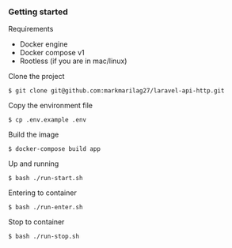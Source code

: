 ### Getting started
Requirements
- Docker engine
- Docker compose v1
- Rootless (if you are in mac/linux)

Clone the project
```
$ git clone git@github.com:markmarilag27/laravel-api-http.git
```
Copy the environment file
```
$ cp .env.example .env
```
Build the image
```
$ docker-compose build app
```
Up and running
```
$ bash ./run-start.sh
```
Entering to container
```
$ bash ./run-enter.sh
```
Stop to container
```
$ bash ./run-stop.sh
```
